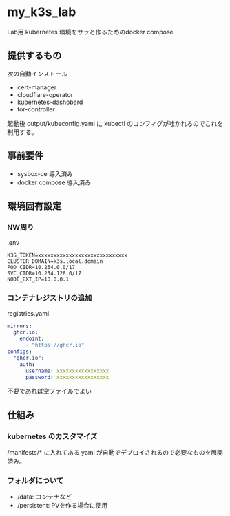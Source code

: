 # my_k3s_lab

Lab用 kubernetes 環境をサッと作るためのdocker compose

## 提供するもの

次の自動インストール

- cert-manager
- cloudflare-operator
- kubernetes-dashobard
- tor-controller

起動後 output/kubeconfig.yaml に kubectl のコンフィグが吐かれるのでこれを利用する。 

## 事前要件

- sysbox-ce 導入済み
- docker compose 導入済み

## 環境固有設定

### NW周り

.env 
```
K3S_TOKEN=xxxxxxxxxxxxxxxxxxxxxxxxxxxxx
CLUSTER_DOMAIN=k3s.local.domain
POD_CIDR=10.254.0.0/17
SVC_CIDR=10.254.128.0/17
NODE_EXT_IP=10.0.0.1
```

### コンテナレジストリの追加

registries.yaml
```yaml
mirrors:
  ghcr.io:
    endoint:
      - "https://ghcr.io"
configs:
  "ghcr.io":
    auth:
      username: xxxxxxxxxxxxxxxxx
      password: xxxxxxxxxxxxxxxxx
```

不要であれば空ファイルでよい 

## 仕組み

### kubernetes のカスタマイズ 

/manifests/* に入れてある yaml が自動でデプロイされるので必要なものを展開済み。

### フォルダについて

- /data: コンテナなど
- /persistent: PVを作る場合に使用

